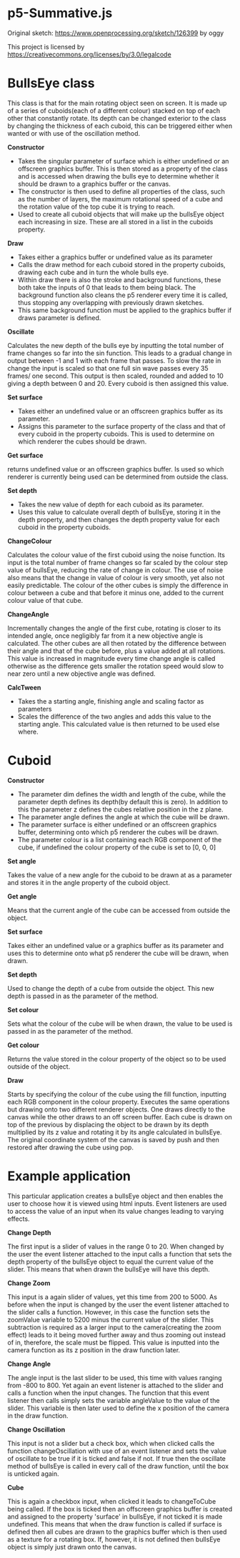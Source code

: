 # p5-Summative.js
Original sketch: https://www.openprocessing.org/sketch/126399 by oggy

This project is licensed by https://creativecommons.org/licenses/by/3.0/legalcode

# BullsEye class

This class is that for the main rotating object seen on screen. It is made up of
a series of cuboids(each of a different colour) stacked on top of each other that
constantly rotate. Its depth can be changed exterior to the class by changing
the thickness of each cuboid, this can be triggered either when wanted or with use of
the oscillation method.

__Constructor__

  * Takes the singular parameter of surface which is either undefined or an offscreen
  graphics buffer. This is then stored as a property of the class and is accessed
  when drawing the bulls eye to determine whether it should be drawn to a graphics
  buffer or the canvas.
  * The constructor is then used to define all properties of the class, such as the number of layers, the
  maximum rotational speed of a cube and the rotation value of the top cube it is trying to reach.
  * Used to create all cuboid objects that will make up the bullsEye object each increasing in size.
  These are all stored in a list in the cuboids property.

__Draw__
  * Takes either a graphics buffer or undefined value as its parameter
  * Calls the draw method for each cuboid stored in the property cuboids, drawing each cube and in turn
  the whole bulls eye.
  * Within draw there is also the stroke and background functions, these both take the inputs of 0 that leads to them being black. The background function also cleans the
  p5 renderer every time it is called, thus stopping any overlapping with previously drawn sketches.
  * This same background function must be applied to the graphics buffer if draws parameter is defined.

__Oscillate__

  Calculates the new depth of the bulls eye by inputting the total number of frame changes so far
  into the sin function. This leads to a gradual change in output between -1 and 1 with each frame that
  passes. To slow the rate in change the input is scaled so that one full sin wave passes every 35 frames/
  one second. This output is then scaled, rounded and added to 10 giving a depth between 0 and 20. Every
  cuboid is then assigned this value.

__Set surface__

  * Takes either an undefined value or an offscreen graphics buffer as its parameter.
  * Assigns this parameter to the surface property of the class and that of every cuboid in the
  property cuboids. This is used to determine on which renderer the cubes should be drawn.

__Get surface__

  returns undefined value or an offscreen graphics buffer. Is used so which renderer is currently being used can be determined from outside the class.

__Set depth__

  * Takes the new value of depth for each cuboid as its parameter.
  * Uses this value to calculate overall depth of bullsEye, storing it in the depth property, and then
  changes the depth property value for each cuboid in the property cuboids.

__ChangeColour__

  Calculates the colour value of the first cuboid using the noise function. Its input is the total number
  of frame changes so far scaled by the colour step value of bullsEye, reducing the rate of change in
  colour. The use of noise also means that the change in value of colour is very smooth, yet also not
  easily predictable. The colour of the other cubes is simply the difference in colour between a cube and
  that before it minus one, added to the current colour value of that cube.

__ChangeAngle__

  Incrementally changes the angle of the first cube, rotating is closer to its intended angle, once
  negligibly far from it a new objective angle is calculated. The other cubes are all then rotated by the
  difference between their angle and that of the cube before, plus a value added at all rotations. This
  value is increased in magnitude every time change angle is called otherwise as the difference gets
  smaller the rotation speed would slow to near zero until a new objective angle was defined.

__CalcTween__

  * Takes the a starting angle, finishing angle and scaling factor as parameters
  * Scales the difference of the two angles and adds this value to the starting angle. This calculated
  value is then returned to be used else where.

# Cuboid

__Constructor__

  * The parameter dim defines the width and length of the cube, while the parameter depth defines its
  depth(by default this is zero). In addition to this the parameter z defines the cubes relative position
  in the z plane.
  * The parameter angle defines the angle at which the cube will be drawn.
  * The parameter surface is either undefined or an offscreen graphics buffer, determining onto which
  p5 renderer the cubes will be drawn.
  * The parameter colour is a list containing each RGB component of the cube, if undefined the colour
  property of the cube is set to [0, 0, 0]

__Set angle__

  Takes the value of a new angle for the cuboid to be drawn at as a parameter and stores it in the angle
  property of the cuboid object.

__Get angle__

  Means that the current angle of the cube can be accessed from outside the object.

__Set surface__

  Takes either an undefined value or a graphics buffer as its parameter and uses this to determine onto
  what p5 renderer the cube will be drawn, when drawn.

__Set depth__

  Used to change the depth of a cube from outside the object. This new depth is passed in as the
  parameter of the method.

__Set colour__

  Sets what the colour of the cube will be when drawn, the value to be used is passed in as the parameter
  of the method.

__Get colour__

  Returns the value stored in the colour property of the object so to be used outside of the object.

__Draw__

  Starts by specifying the colour of the cube using the fill function, inputting each RGB component in
  the colour property. Executes the same operations but drawing onto two different renderer objects. One
  draws directly to the canvas while the other draws to an off screen buffer. Each cube
  is drawn on top of the previous by displacing the object to be drawn by its depth multiplied by its z
  value and rotating it by its angle calculated in bullsEye. The original coordinate system of the canvas
  is saved by push and then restored after drawing the cube using pop.


# Example application

This particular application creates a bullsEye object and then enables the user to choose how it is viewed
using html inputs. Event listeners are used to access the value of an input when its value changes
leading to varying effects.

__Change Depth__

The first input is a slider of values in the range 0 to 20. When changed by the user the event listener
attached to the input calls a function that sets the depth property of the bullsEye object to equal the
current value of the slider. This means that when drawn the bullsEye will have this depth.

__Change Zoom__

This input is a again slider of values, yet this time from 200 to 5000. As before when the input is
changed by the user the event listener attached to the slider calls a function. However, in this case the
function sets the zoomValue variable to 5200 minus the current value of the slider. This subtraction is
required as a larger input to the camera(creating the zoom effect) leads to it being moved further away
and thus zooming out instead of in, therefore, the scale must be flipped. This value is inputted into the
camera function as its z position in the draw function later.

__Change Angle__

The angle input is the last slider to be used, this time with values ranging from -800 to 800. Yet again
an event listener is attached to the slider and calls a function when the input changes. The function
that this event listener then calls simply sets the variable angleValue to the value of the slider. This
variable is then later used to define the x position of the camera in the draw function.

__Change Oscillation__

This input is not a slider but a check box, which when clicked calls the function changeOscillation with
use of an event listener and sets the value of oscillate to be true if it is ticked and false if not. If
true then the oscillate method of bullsEye is called in every call of the draw function, until the box is
unticked again.

__Cube__

This is again a checkbox input, when clicked it leads to changeToCube being called. If the box is ticked then an offscreen graphics buffer is created and assigned
to the property 'surface' in bullsEye, if not ticked it is made undefined. This means that when the draw function is called if surface is defined then all cubes are
drawn to the graphics buffer which is then used as a texture for a rotating box. If, however, it is not defined then bullsEye object is simply just drawn onto the
canvas.
